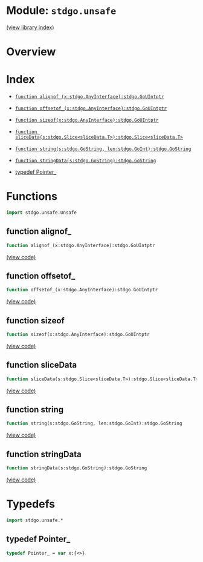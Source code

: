 # Module: `stdgo.unsafe`

[(view library index)](../stdgo.md)


# Overview





# Index


- [`function alignof_(x:stdgo.AnyInterface):stdgo.GoUIntptr`](<#function-alignof_>)

- [`function offsetof_(x:stdgo.AnyInterface):stdgo.GoUIntptr`](<#function-offsetof_>)

- [`function sizeof(x:stdgo.AnyInterface):stdgo.GoUIntptr`](<#function-sizeof>)

- [`function sliceData(s:stdgo.Slice<sliceData.T>):stdgo.Slice<sliceData.T>`](<#function-slicedata>)

- [`function string(s:stdgo.GoString, len:stdgo.GoInt):stdgo.GoString`](<#function-string>)

- [`function stringData(s:stdgo.GoString):stdgo.GoString`](<#function-stringdata>)

- [typedef Pointer\_](<#typedef-pointer_>)

# Functions


```haxe
import stdgo.unsafe.Unsafe
```


## function alignof\_


```haxe
function alignof_(x:stdgo.AnyInterface):stdgo.GoUIntptr
```





[\(view code\)](<./Unsafe.hx#L67>)


## function offsetof\_


```haxe
function offsetof_(x:stdgo.AnyInterface):stdgo.GoUIntptr
```





[\(view code\)](<./Unsafe.hx#L63>)


## function sizeof


```haxe
function sizeof(x:stdgo.AnyInterface):stdgo.GoUIntptr
```





[\(view code\)](<./Unsafe.hx#L59>)


## function sliceData


```haxe
function sliceData(s:stdgo.Slice<sliceData.T>):stdgo.Slice<sliceData.T>
```





[\(view code\)](<./Unsafe.hx#L75>)


## function string


```haxe
function string(s:stdgo.GoString, len:stdgo.GoInt):stdgo.GoString
```





[\(view code\)](<./Unsafe.hx#L78>)


## function stringData


```haxe
function stringData(s:stdgo.GoString):stdgo.GoString
```





[\(view code\)](<./Unsafe.hx#L72>)


# Typedefs


```haxe
import stdgo.unsafe.*
```


## typedef Pointer\_


```haxe
typedef Pointer_ = var x:{<>}
```





